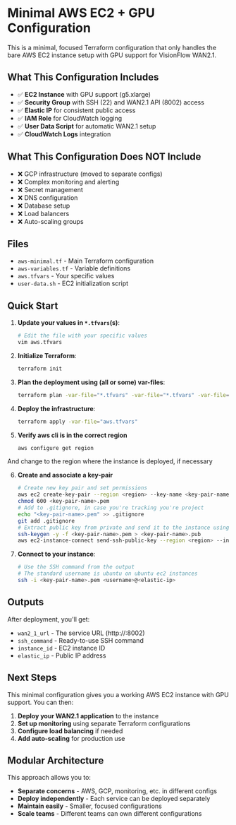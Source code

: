 # Minimal AWS EC2 + GPU Configuration

This is a minimal, focused Terraform configuration that only handles the bare AWS EC2 instance setup with GPU support for VisionFlow WAN2.1.

## What This Configuration Includes

- ✅ **EC2 Instance** with GPU support (g5.xlarge)
- ✅ **Security Group** with SSH (22) and WAN2.1 API (8002) access
- ✅ **Elastic IP** for consistent public access
- ✅ **IAM Role** for CloudWatch logging
- ✅ **User Data Script** for automatic WAN2.1 setup
- ✅ **CloudWatch Logs** integration

## What This Configuration Does NOT Include

- ❌ GCP infrastructure (moved to separate configs)
- ❌ Complex monitoring and alerting
- ❌ Secret management
- ❌ DNS configuration
- ❌ Database setup
- ❌ Load balancers
- ❌ Auto-scaling groups

## Files

- `aws-minimal.tf` - Main Terraform configuration
- `aws-variables.tf` - Variable definitions
- `aws.tfvars` - Your specific values
- `user-data.sh` - EC2 initialization script

## Quick Start

1. **Update your values in `*.tfvars`(s)**:
   ```bash
   # Edit the file with your specific values
   vim aws.tfvars
   ```

2. **Initialize Terraform**:
   ```bash
   terraform init
   ```

3. **Plan the deployment using (all or some) var-files**:
   ```bash
   terraform plan -var-file="*.tfvars" -var-file="*.tfvars" -var-file="*.tfvars" 
   ```

4. **Deploy the infrastructure**:
   ```bash
   terraform apply -var-file="aws.tfvars"
   ```

5. **Verify aws cli is in the correct region**
   ```bash
   aws configure get region
   ````
And change to the region where the instance is deployed, if necessary

6. **Create and associate a key-pair**
   ```bash
   # Create new key pair and set permissions
   aws ec2 create-key-pair --region <region> --key-name <key-pair-name> --query 'KeyMaterial' --output text > <key-pair-name>.pem
   chmod 600 <key-pair-name>.pem
   # Add to .gitignore, in case you're tracking you're project
   echo "<key-pair-name>.pem" >> .gitignore
   git add .gitignore
   # Extract public key from private and send it to the instance using EC2 instance connect
   ssh-keygen -y -f <key-pair-name>.pem > <key-pair-name>.pub
   aws ec2-instance-connect send-ssh-public-key --region <region> --instance-id <ec2-instance-id> --instance-os-user <username> --ssh-public-key file://<key-pair-name>.pub
   ```

7. **Connect to your instance**:
   ```bash
   # Use the SSH command from the output
   # The standard username is ubuntu on ubuntu ec2 instances
   ssh -i <key-pair-name>.pem <username>@<elastic-ip>
   ```

## Outputs

After deployment, you'll get:
- `wan2_1_url` - The service URL (http://<ip>:8002)
- `ssh_command` - Ready-to-use SSH command
- `instance_id` - EC2 instance ID
- `elastic_ip` - Public IP address

## Next Steps

This minimal configuration gives you a working AWS EC2 instance with GPU support. You can then:

1. **Deploy your WAN2.1 application** to the instance
2. **Set up monitoring** using separate Terraform configurations
3. **Configure load balancing** if needed
4. **Add auto-scaling** for production use

## Modular Architecture

This approach allows you to:
- **Separate concerns** - AWS, GCP, monitoring, etc. in different configs
- **Deploy independently** - Each service can be deployed separately
- **Maintain easily** - Smaller, focused configurations
- **Scale teams** - Different teams can own different configurations


